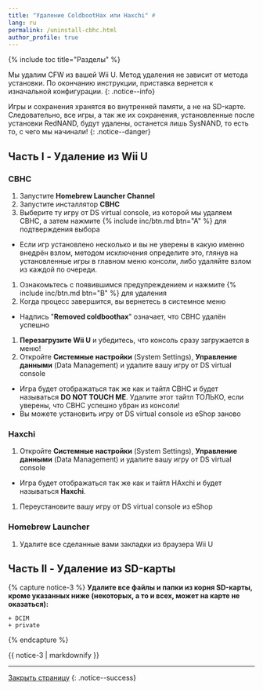 ```yaml
---
title: "Удаление ColdbootHax или Haxchi" #
lang: ru
permalink: /uninstall-cbhc.html
author_profile: true
---
```


{% include toc title="Разделы" %}

Мы удалим CFW из вашей Wii U. Метод удаления не зависит от метода установки. По окончанию инструкции, приставка вернется к изначальной конфигурации.
{: .notice--info}

Игры и сохранения хранятся во внутренней памяти, а не на SD-карте. Следовательно, все игры, а так же их сохранения, установленные после установки RedNAND, будут удалены, останется лишь SysNAND, то есть то, с чего мы начинали!
{: .notice--danger}

## Часть I - Удаление из Wii U

### CBHC

1. Запустите **Homebrew Launcher Channel**
1. Запустите инсталлятор **CBHC**
1. Выберите ту игру от DS virtual console, из которой мы удаляем CBHC, а затем нажмите {% include inc/btn.md btn="A" %} для подтверждения выбора
  * Если игр установлено несколько и вы не уверены в какую именно внедрён взлом, методом исключения определите это, глянув на установленные игры в главном меню консоли, либо удаляйте взлом из каждой по очереди. 
1. Ознакомьтесь с появившимся предупреждением и нажмите {% include inc/btn.md btn="B" %} для удаления
1. Когда процесс завершится, вы вернетесь в системное меню
  * Надпись "**Removed coldboothax**" означает, что CBHC удалён успешно
1. **Перезагрузите Wii U** и убедитесь, что консоль сразу загружается в меню!
1. Откройте **Системные настройки** (System Settings), **Управление данными** (Data Management) и удалите вашу игру от DS virtual console
  * Игра будет отображаться так же как и тайтл CBHC и будет называться **DO NOT TOUCH ME**. Удалите этот тайтл ТОЛЬКО, если уверены, что CBHC успешно убран из консоли!
  * Вы можете установить игру от DS virtual console из eShop заново

### Haxchi

1. Откройте **Системные настройки** (System Settings), **Управление данными** (Data Management) и удалите вашу игру от DS virtual console
  * Игра будет отображаться так же как и тайтл HAxchi и будет называться **Haxchi**. 
1. Переустановите вашу игру от DS virtual console из eShop

### Homebrew Launcher

1. Удалите все сделанные вами закладки из браузера Wii U

## Часть II - Удаление из SD-карты

{% capture notice-3 %}
**Удалите все файлы и папки из корня SD-карты, **кроме** указанных ниже (некоторых, а то и всех, может на карте не оказаться):**

    + DCIM
    + private

{% endcapture %}

<div class="notice--info">{{ notice-3 | markdownify }}</div>

___

[Закрыть страницу](javascript:window.close();)
{: .notice--success}